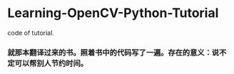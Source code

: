 # Learning-OpenCV-Python-Tutorial

code of <OpenCV-Python> tutorial.
### 就那本翻译过来的书。照着书中的代码写了一遍。存在的意义：说不定可以帮别人节约时间。
